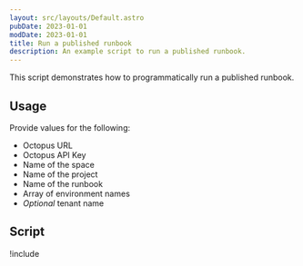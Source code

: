 ```yaml
---
layout: src/layouts/Default.astro
pubDate: 2023-01-01
modDate: 2023-01-01
title: Run a published runbook
description: An example script to run a published runbook.
---
```


This script demonstrates how to programmatically run a published runbook.

## Usage

Provide values for the following:

- Octopus URL
- Octopus API Key
- Name of the space
- Name of the project
- Name of the runbook
- Array of environment names
- *Optional* tenant name

## Script

!include <run-runbook-scripts>
